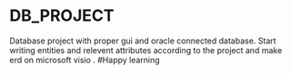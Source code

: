 # DB_PROJECT
Database project with proper gui and oracle connected database.
Start writing entities and relevent attributes according to the project 
and make erd on microsoft visio . #Happy learning
